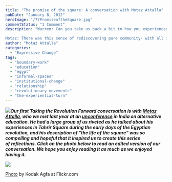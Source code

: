 ```yaml
---
title: "The promise of the square: A conversation with Motaz Attalla"
pubDate: "January 8, 2012"
heroImage: "/77PromiseoftheSquare.jpg"
commentStatus: "1 Comment"
description: "Warren: Can you take us back a bit to how you experienced the early days of Tahrir Square?

Motaz: There was this sense of rediscovering pure community- with all its good and bad. Knowing what it means to receive gifts and give gifts, to receive care and give care between absolute strangers and with a totally open heart. And feeling just a sweetness of courage. And to know that we don’t have to worry about the consequences of stepping out- not because things won’t turn out bad but because there is a lot of support for the act of bravery itself. And to me that’s the glue of society. Feeling like people are for you and you are for people."
author: "Motaz Attalla"
categories: 
  - "Expressive Change"
tags: 
  - "boundary-work"
  - "education"
  - "egypt"
  - "informal-spaces"
  - "institutional-change"
  - "relationship"
  - "revolutionary-movements"
  - "the-experiential-turn"
---
```


**_[![](https://organizationunbound.org/wp-content/uploads/2011/12/TRFSandGrey.jpg)](https://organizationunbound.org/dialogues/taking-the-r-forward/)Our first Taking the Revolution Forward conversation is with [Motaz Attalla](https://organizationunbound.org/motaz-attalla/), who we met last year at an [unconference](https://organizationunbound.org/expressive-change/the-un-conference/) in India on alternative education. He had a large group of us riveted as he talked about his experiences in Tahrir Square during the early days of the Egyptian revolution, and his description of "the life of the square" was so compelling and hopeful that it inspired us to create this series of reflections. Click on the photo below to read an edited version of our conversation. We hope you enjoy reading it as much as we enjoyed having it._**

[![](https://organizationunbound.org/wp-content/uploads/2011/12/EgyptDoorway1.jpg)](https://organizationunbound.org/the-promise-of-the-square/)

[Photo](http://www.flickr.com/photos/96884693@N00/5433442038/in/photostream/) by Kodak Agfa at Flickr.com
